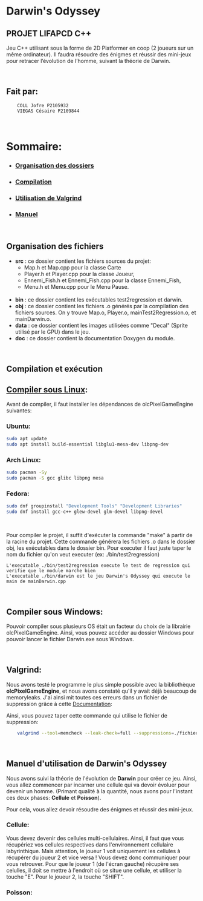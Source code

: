 
# Darwin's Odyssey
## PROJET LIFAPCD C++
Jeu C++ utilisant sous la forme de 2D Platformer en coop (2 joueurs sur un même ordinateur). Il faudra résoudre des énigmes et réussir des mini-jeux pour retracer l’évolution de l’homme, suivant la théorie de Darwin.



<br>

## Fait par:

    	COLL Jofre P2105932 
    	VIEGAS Césaire P2109844

    

<br>

# Sommaire:
- ### [Organisation des dossiers](#organisation-des-fichiers)
- ### [Compilation](#compilation-et-exécution)
- ### [Utilisation de Valgrind](#valgrind)
- ### [Manuel](#manuel-dutilisation-de-darwins-odyssey)

<br>







## Organisation des fichiers



- **src** : ce dossier contient les fichiers sources du projet: 
    - Map.h et Map.cpp pour la classe Carte
    - Player.h et Player.cpp pour la classe Joueur, 
    - Ennemi_Fish.h et Ennemi_Fish.cpp pour la classe Ennemi_Fish,
    - Menu.h et Menu.cpp pour le Menu Pause.
<br><br>
- **bin** : ce dossier contient les exécutables test2regression et darwin.
- **obj** : ce dossier contient les fichiers .o générés par la compilation des fichiers sources. On y trouve Map.o, Player.o,  mainTest2Regression.o, et mainDarwin.o.
- **data** : ce dossier contient les images utilisées comme "Decal" (Sprite utilisé par le GPU) dans le jeu.
- **doc** : ce dossier contient la documentation Doxygen du module.


<br>
    
## Compilation et exécution

## [Compiler sous Linux](https://github.com/OneLoneCoder/olcPixelGameEngine/wiki/Compiling-on-Linux):
Avant de compiler, il faut installer les dépendances de olcPixelGameEngine suivantes:
### Ubuntu:
```bash
sudo apt update
sudo apt install build-essential libglu1-mesa-dev libpng-dev
```
### Arch Linux:
```bash
sudo pacman -Sy
sudo pacman -S gcc glibc libpng mesa
```
### Fedora:
```bash
sudo dnf groupinstall "Development Tools" "Development Libraries"
sudo dnf install gcc-c++ glew-devel glm-devel libpng-devel
```
<br>

Pour compiler le projet, il suffit d'exécuter la commande "make" à partir de la racine du projet. Cette commande générera les fichiers .o dans le dossier obj, les exécutables dans le dossier bin. Pour executer il faut juste taper le nom du fichier qu'on veut executer (ex: ./bin/test2regression)
	
	L'executable ./bin/test2regression execute le test de regression qui verifie que le module marche bien
	L'executable ./bin/darwin est le jeu Darwin's Odyssey qui execute le main de mainDarwin.cpp
<br>

## Compiler sous Windows:

Pouvoir compiler sous plusieurs OS était un facteur du choix de la librairie olcPixelGameEngine. Ainsi, vous pouvez accéder au dossier Windows pour pouvoir lancer le fichier Darwin.exe sous Windows.

<br>

## Valgrind:
Nous avons testé le programme le plus simple possible avec la bibliothèque **olcPixelGameEngine**, et nous avons constaté qu'il y avait déjà beaucoup de memoryleaks. J'ai ainsi mit toutes ces erreurs dans un fichier de suppression grâce à cette [Documentation](https://wiki.wxwidgets.org/Valgrind_Suppression_File_Howto): 

Ainsi, vous pouvez taper cette commande qui utilise le fichier de suppression:
```bash
    valgrind --tool=memcheck --leak-check=full --suppressions=./fichier2suppressionvalgrind.supp ./darwin
```
<br>

## Manuel d'utilisation de Darwin's Odyssey

Nous avons suivi la théorie de l'évolution de **Darwin** pour créer ce jeu. Ainsi, vous allez commencer par incarner une cellule qui va devoir évoluer pour devenir un homme. (Primant qualité à la quantité, nous avons pour l'instant ces deux phases: **Cellule** et **Poisson**).

Pour cela, vous allez devoir résoudre des énigmes et réussir des mini-jeux.

### **Cellule**:

Vous devez devenir des cellules multi-cellulaires. Ainsi, il faut que vous récupériez vos cellules respectives dans l'environnement cellulaire labyrinthique. Mais attention, le joueur 1 voit uniquement les cellules à récupérer du joueur 2 et vice versa ! Vous devez donc communiquer pour vous retrouver. Pour que le joueur 1 (de l'écran gauche) récupère ses celulles, il doit se mettre à l'endroit où se situe une cellule, et utiliser la touche "E". Pour le joueur 2, la touche "SHIFT".

### **Poisson**: